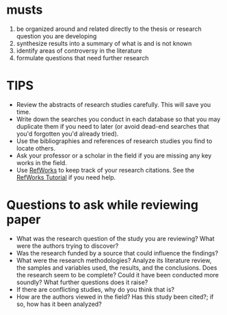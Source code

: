 # musts
1.  be organized around and related directly to the thesis or research question you are developing
2.  synthesize results into a summary of what is and is not known
3.  identify areas of controversy in the literature
4.  formulate questions that need further research
# TIPS
-   Review the abstracts of research studies carefully. This will save you time.
-   Write down the searches you conduct in each database so that you may duplicate them if you need to later (or avoid dead-end searches  that you'd forgotten you'd already tried).
-   Use the bibliographies and references of research studies you find to locate others.
-   Ask your professor or a scholar in the field if you are missing any key works in the field.
-   Use  [RefWorks](https://refworks.proquest.com/)  to keep track of your research citations. See the  [RefWorks Tutorial](http://libguides.uwf.edu/refworks)  if you need help.
# Questions to ask while reviewing paper
-   What was the research question of the study you are reviewing? What were the authors trying to discover?
-   Was the research funded by a source that could influence the findings?
-   What were the research methodologies? Analyze its literature review, the samples and variables used, the results, and the conclusions. Does the research seem to be complete? Could it have been conducted more soundly? What further questions does it raise?
-   If there are conflicting studies, why do you think that is?
-   How are the authors viewed in the field? Has this study been cited?; if so, how has it been analyzed?

<!--stackedit_data:
eyJoaXN0b3J5IjpbMjEzNDUxODQyMCwyMjk2MTI5NjQsMzc4ND
A1NzM5LC04MjgzODYxNzFdfQ==
-->